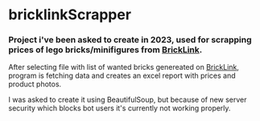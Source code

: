 # bricklinkScrapper
### Project i've been asked to create in 2023, used for scrapping prices of lego bricks/minifigures from [BrickLink](https://www.bricklink.com/v2/main.page).
After selecting file with list of wanted bricks genereated on [BrickLink](https://www.bricklink.com/v2/main.page), program is fetching data and creates an excel report with prices and product photos.

I was asked to create it using BeautifulSoup, but because of new server security which blocks bot users it's currently not working properly.
